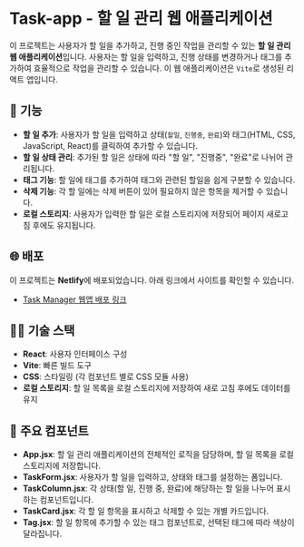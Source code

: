 # Task-app - 할 일 관리 웹 애플리케이션

이 프로젝트는 사용자가 할 일을 추가하고, 진행 중인 작업을 관리할 수 있는 **할 일 관리 웹 애플리케이션**입니다. 사용자는 할 일을 입력하고, 진행 상태를 변경하거나 태그를 추가하여 효율적으로 작업을 관리할 수 있습니다. 이 웹 애플리케이션은 `Vite`로 생성된 리액트 앱입니다.

## 🚀 기능

- **할 일 추가**: 사용자가 할 일을 입력하고 상태(`할일`, `진행중`, `완료`)와 태그(HTML, CSS, JavaScript, React)를 클릭하여 추가할 수 있습니다.
- **할 일 상태 관리**: 추가된 할 일은 상태에 따라 "할 일", "진행중", "완료"로 나뉘어 관리됩니다.
- **태그 기능**: 할 일에 태그를 추가하여 태그와 관련된 할일을 쉽게 구분할 수 있습니다.
- **삭제 기능**: 각 할 일에는 삭제 버튼이 있어 필요하지 않은 항목을 제거할 수 있습니다.
- **로컬 스토리지**: 사용자가 입력한 할 일은 로컬 스토리지에 저장되어 페이지 새로고침 후에도 유지됩니다.

## 🌐 배포

이 프로젝트는 **Netlify**에 배포되었습니다. 아래 링크에서 사이트를 확인할 수 있습니다.

- [Task Manager 웹앱 배포 링크](https://cheerful-dragon-60e619.netlify.app/)

## 🧑‍💻 기술 스택

- **React**: 사용자 인터페이스 구성
- **Vite**: 빠른 빌드 도구
- **CSS**: 스타일링 (각 컴포넌트 별로 CSS 모듈 사용)
- **로컬 스토리지**: 할 일 목록을 로컬 스토리지에 저장하여 새로 고침 후에도 데이터를 유지

## 🎥 주요 컴포넌트

- **App.jsx**: 할 일 관리 애플리케이션의 전체적인 로직을 담당하며, 할 일 목록을 로컬 스토리지에 저장합니다.
- **TaskForm.jsx**: 사용자가 할 일을 입력하고, 상태와 태그를 설정하는 폼입니다.
- **TaskColumn.jsx**: 각 상태(할 일, 진행 중, 완료)에 해당하는 할 일을 나누어 표시하는 컴포넌트입니다.
- **TaskCard.jsx**: 각 할 일 항목을 표시하고 삭제할 수 있는 개별 카드입니다.
- **Tag.jsx**: 할 일 항목에 추가할 수 있는 태그 컴포넌트로, 선택된 태그에 따라 색상이 달라집니다.
